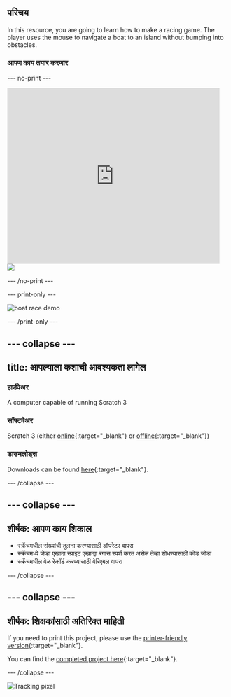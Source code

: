 ## परिचय

In this resource, you are going to learn how to make a racing game. The player uses the mouse to navigate a boat to an island without bumping into obstacles.

### आपण काय तयार करणार

\--- no-print \---

<div class="scratch-preview">
  <iframe allowtransparency="true" width="485" height="402" src="https://scratch.mit.edu/projects/embed/276662533/?autostart=false" frameborder="0" scrolling="no"></iframe>
  <img src="images/boat_race_demo.png">
</div>

\--- /no-print \---

\--- print-only \---

![boat race demo](images/boat_race_demo.png)

\--- /print-only \---

## \--- collapse \---

## title: आपल्याला कशाची आवश्यकता लागेल

### हार्डवेअर

A computer capable of running Scratch 3

### सॉफ्टवेअर

Scratch 3 (either [online](https://rpf.io/scratchon){:target="_blank"} or [offline](https://rpf.io/scratchoff){:target="_blank"})

### डाउनलोड्स

Downloads can be found [here](https://rpf.io/p/en/boat-race-go){:target="_blank"}.

\--- /collapse \---

## \--- collapse \---

## शीर्षक: आपण काय शिकाल

- स्क्रॅचमधील संख्यांची तुलना करण्यासाठी ऑपरेटर वापरा
- स्क्रॅचमध्ये जेव्हा एखादा स्प्राइट एखाद्या रंगास स्पर्श करत असेल तेव्हा शोधण्यासाठी कोड जोडा
- स्क्रॅचमधील वेळ रेकॉर्ड करण्यासाठी वेरिएबल वापरा

\--- /collapse \---

## \--- collapse \---

## शीर्षक: शिक्षकांसाठी अतिरिक्त माहिती

If you need to print this project, please use the [printer-friendly version](https://projects.raspberrypi.org/en/projects/boat-race/print){:target="_blank"}.

You can find the [completed project here](https://rpf.io/p/en/boat-race-get){:target="_blank"}.

\--- /collapse \---

![Tracking pixel](https://code.org/api/hour/begin_codeclub_boatrace.png)